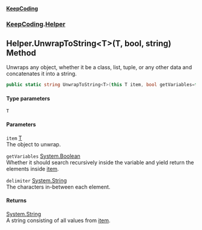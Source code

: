 #### [KeepCoding](index.md 'index')
### [KeepCoding](KeepCoding.md 'KeepCoding').[Helper](KeepCoding_Helper.md 'KeepCoding.Helper')
## Helper.UnwrapToString&lt;T&gt;(T, bool, string) Method
Unwraps any object, whether it be a class, list, tuple, or any other data and concatenates it into a string.  
```csharp
public static string UnwrapToString<T>(this T item, bool getVariables=false, string delimiter=", ");
```
#### Type parameters
<a name='KeepCoding_Helper_UnwrapToString_T_(T_bool_string)_T'></a>
`T`  
  
#### Parameters
<a name='KeepCoding_Helper_UnwrapToString_T_(T_bool_string)_item'></a>
`item` [T](KeepCoding_Helper_UnwrapToString_T_(T_bool_string).md#KeepCoding_Helper_UnwrapToString_T_(T_bool_string)_T 'KeepCoding.Helper.UnwrapToString&lt;T&gt;(T, bool, string).T')  
The object to unwrap.
  
<a name='KeepCoding_Helper_UnwrapToString_T_(T_bool_string)_getVariables'></a>
`getVariables` [System.Boolean](https://docs.microsoft.com/en-us/dotnet/api/System.Boolean 'System.Boolean')  
Whether it should search recursively inside the variable and yield return the elements inside [item](KeepCoding_Helper_UnwrapToString_T_(T_bool_string).md#KeepCoding_Helper_UnwrapToString_T_(T_bool_string)_item 'KeepCoding.Helper.UnwrapToString&lt;T&gt;(T, bool, string).item').
  
<a name='KeepCoding_Helper_UnwrapToString_T_(T_bool_string)_delimiter'></a>
`delimiter` [System.String](https://docs.microsoft.com/en-us/dotnet/api/System.String 'System.String')  
The characters in-between each element.
  
#### Returns
[System.String](https://docs.microsoft.com/en-us/dotnet/api/System.String 'System.String')  
A string consisting of all values from [item](KeepCoding_Helper_UnwrapToString_T_(T_bool_string).md#KeepCoding_Helper_UnwrapToString_T_(T_bool_string)_item 'KeepCoding.Helper.UnwrapToString&lt;T&gt;(T, bool, string).item').
